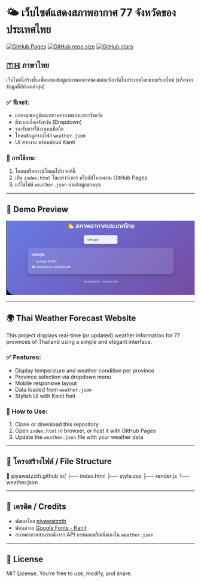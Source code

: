 # 🌤️ เว็บไซต์แสดงสภาพอากาศ 77 จังหวัดของประเทศไทย

[![GitHub Pages](https://img.shields.io/badge/view--site-live-blue?style=for-the-badge&logo=github)](https://piyawatzzth.github.io/)
[![GitHub repo size](https://img.shields.io/github/repo-size/piyawatzzth/piyawatzzth.github.io)](https://github.com/piyawatzzth/piyawatzzth.github.io)
[![GitHub stars](https://img.shields.io/github/stars/piyawatzzth/piyawatzzth.github.io)](https://github.com/piyawatzzth/piyawatzzth.github.io/stargazers)

## 🇹🇭 ภาษาไทย

เว็บไซต์นี้สร้างขึ้นเพื่อแสดงข้อมูลสภาพอากาศของแต่ละจังหวัดในประเทศไทยแบบเรียลไทม์ (หรือจากข้อมูลที่อัปเดตล่าสุด)

### ✅ ฟีเจอร์:
- แสดงอุณหภูมิและสภาพอากาศของแต่ละจังหวัด
- มีระบบเลือกจังหวัด (Dropdown)
- รองรับการใช้งานบนมือถือ
- โหลดข้อมูลจากไฟล์ `weather.json`
- UI สวยงาม พร้อมฟอนต์ Kanit

### 🚀 การใช้งาน:
1. โคลนหรือดาวน์โหลดโปรเจกต์นี้
2. เปิด `index.html` ในเบราว์เซอร์ หรืออัปโหลดผ่าน GitHub Pages
3. แก้ไขไฟล์ `weather.json` ตามข้อมูลของคุณ

---

## 📸 Demo Preview

![Landing Page Preview](preview.png)  

---

## 🌍 Thai Weather Forecast Website

This project displays real-time (or updated) weather information for 77 provinces of Thailand using a simple and elegant interface.

### ✅ Features:
- Display temperature and weather condition per province
- Province selection via dropdown menu
- Mobile responsive layout
- Data loaded from `weather.json`
- Stylish UI with Kanit font

### 🚀 How to Use:
1. Clone or download this repository
2. Open `index.html` in browser, or host it with GitHub Pages
3. Update the `weather.json` file with your weather data

---

## 📁 โครงสร้างไฟล์ / File Structure

📁 piyawatzzth.github.io/ ├── index.html ├── style.css ├── render.js └── weather.json

---

## 🙌 เครดิต / Credits

- พัฒนาโดย [piyawatzzth](https://github.com/piyawatzzth)
- ฟอนต์จาก [Google Fonts - Kanit](https://fonts.google.com/specimen/Kanit)
- สภาพอากาศสามารถดึงจาก API ภายนอกหรือเพิ่มเองใน `weather.json`

---

## 📜 License

MIT License. You’re free to use, modify, and share.

